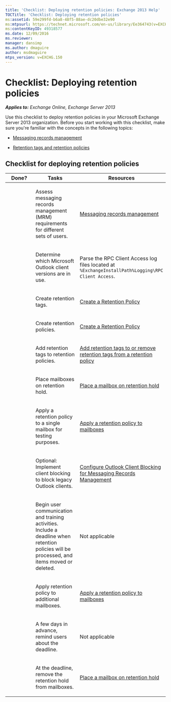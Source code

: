 ```yaml
---
title: 'Checklist: Deploying retention policies: Exchange 2013 Help'
TOCTitle: 'Checklist: Deploying retention policies'
ms:assetid: 59e299fd-b6a8-48f5-88ae-dc20dbe32e90
ms:mtpsurl: https://technet.microsoft.com/en-us/library/Ee364743(v=EXCHG.150)
ms:contentKeyID: 49318577
ms.date: 12/09/2016
ms.reviewer: 
manager: dansimp
ms.author: dmaguire
author: msdmaguire
mtps_version: v=EXCHG.150
---
```


# Checklist: Deploying retention policies

_**Applies to:** Exchange Online, Exchange Server 2013_

Use this checklist to deploy retention policies in your Microsoft Exchange Server 2013 organization. Before you start working with this checklist, make sure you're familiar with the concepts in the following topics:

  - [Messaging records management](https://docs.microsoft.com/en-us/exchange/security-and-compliance/messaging-records-management/messaging-records-management)

  - [Retention tags and retention policies](https://docs.microsoft.com/en-us/exchange/security-and-compliance/messaging-records-management/retention-tags-and-policies)

## Checklist for deploying retention policies

<table>
<colgroup>
<col style="width: 33%" />
<col style="width: 33%" />
<col style="width: 33%" />
</colgroup>
<thead>
<tr class="header">
<th>Done?</th>
<th>Tasks</th>
<th>Resources</th>
</tr>
</thead>
<tbody>
<tr class="odd">
<td><p> </p></td>
<td><p>Assess messaging records management (MRM) requirements for different sets of users.</p></td>
<td><p><a href="https://docs.microsoft.com/en-us/exchange/security-and-compliance/messaging-records-management/messaging-records-management">Messaging records management</a></p></td>
</tr>
<tr class="even">
<td><p><strong> </strong></p></td>
<td><p>Determine which Microsoft Outlook client versions are in use.</p></td>
<td><p>Parse the RPC Client Access log files located at <code>%ExchangeInstallPath%Logging\RPC Client Access</code>.</p></td>
</tr>
<tr class="odd">
<td><p> </p></td>
<td><p>Create retention tags.</p></td>
<td><p><a href="https://docs.microsoft.com/en-us/exchange/security-and-compliance/messaging-records-management/create-a-retention-policy">Create a Retention Policy</a></p></td>
</tr>
<tr class="even">
<td><p><strong> </strong></p></td>
<td><p>Create retention policies.</p></td>
<td><p><a href="https://docs.microsoft.com/en-us/exchange/security-and-compliance/messaging-records-management/create-a-retention-policy">Create a Retention Policy</a></p></td>
</tr>
<tr class="odd">
<td><p> </p></td>
<td><p>Add retention tags to retention policies.</p></td>
<td><p><a href="https://docs.microsoft.com/en-us/exchange/security-and-compliance/messaging-records-management/add-or-remove-retention-tags">Add retention tags to or remove retention tags from a retention policy</a></p></td>
</tr>
<tr class="even">
<td><p><strong> </strong></p></td>
<td><p>Place mailboxes on retention hold.</p></td>
<td><p><a href="https://docs.microsoft.com/en-us/exchange/security-and-compliance/messaging-records-management/mailbox-retention-hold">Place a mailbox on retention hold</a></p></td>
</tr>
<tr class="odd">
<td><p> </p></td>
<td><p>Apply a retention policy to a single mailbox for testing purposes.</p></td>
<td><p><a href="https://docs.microsoft.com/en-us/exchange/security-and-compliance/messaging-records-management/apply-retention-policy">Apply a retention policy to mailboxes</a></p></td>
</tr>
<tr class="even">
<td><p><strong> </strong></p></td>
<td><p>Optional: Implement client blocking to block legacy Outlook clients.</p></td>
<td><p><a href="configure-outlook-client-blocking-exchange-2013-help.md">Configure Outlook Client Blocking for Messaging Records Management</a></p></td>
</tr>
<tr class="odd">
<td><p> </p></td>
<td><p>Begin user communication and training activities. Include a deadline when retention policies will be processed, and items moved or deleted.</p></td>
<td><p>Not applicable</p></td>
</tr>
<tr class="even">
<td><p><strong> </strong></p></td>
<td><p>Apply retention policy to additional mailboxes.</p></td>
<td><p><a href="https://docs.microsoft.com/en-us/exchange/security-and-compliance/messaging-records-management/apply-retention-policy">Apply a retention policy to mailboxes</a></p></td>
</tr>
<tr class="odd">
<td><p> </p></td>
<td><p>A few days in advance, remind users about the deadline.</p></td>
<td><p>Not applicable</p></td>
</tr>
<tr class="even">
<td><p><strong> </strong></p></td>
<td><p>At the deadline, remove the retention hold from mailboxes.</p></td>
<td><p><a href="https://docs.microsoft.com/en-us/exchange/security-and-compliance/messaging-records-management/mailbox-retention-hold">Place a mailbox on retention hold</a></p></td>
</tr>
</tbody>
</table>

